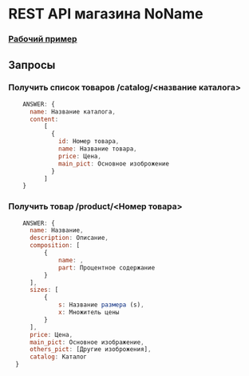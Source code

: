 # REST API магазина NoName
### [Рабочий пример](https://kepo4kapro.gq/)
## Запросы
### Получить список товаров /catalog/<название каталога>
```js
    ANSWER: {
      name: Название каталога,
      content: 
          [
            {
              id: Номер товара,
              name: Название товара,
              price: Цена,
              main_pict: Основное изоброжение
            }
          ]
    }
```
### Получить товар /product/<Номер товара>
```js
    ANSWER: {
      name: Название,
      description: Описание,
      composition: [
          {
              name: ,
              part: Процентное содержание
          }
      ],
      sizes: [
          {
              s: Название размера (s),
              x: Множитель цены
          }
      ],
      price: Цена,
      main_pict: Основное изображение,
      others_pict: [Другие изоброжения],
      catalog: Каталог
  }
```
